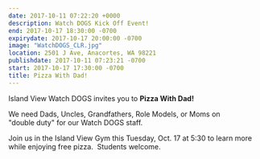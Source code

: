 ```yaml
---
date: 2017-10-11 07:22:20 +0000
description: Watch DOGS Kick Off Event!
end: 2017-10-17 18:30:00 -0700
expirydate: 2017-10-17 20:00:00 -0700
image: "WatchDOGS_CLR.jpg"
location: 2501 J Ave, Anacortes, WA 98221
publishdate: 2017-10-11 07:23:21 -0700
start: 2017-10-17 17:30:00 -0700
title: Pizza With Dad!
---
```



Island View Watch DOGS invites you to **Pizza With Dad!**

We need Dads, Uncles, Grandfathers, Role Models, or Moms on "double duty" for our Watch DOGS staff.

Join us in the Island View Gym this Tuesday, Oct. 17 at 5:30 to learn more while enjoying free pizza. &nbsp;Students welcome.